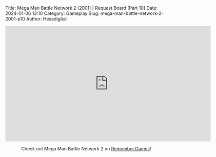 Title: Mega Man Battle Network 2 (2001) | Request Board [Part 10]
Date: 2024-01-06 13:10
Category: Gameplay
Slug: mega-man-battle-network-2-2001-p10
Author: Hexadigital

<center><iframe src="https://www.youtube.com/embed/2w7lSku4GFE?feature=oembed" allow="accelerometer; autoplay; encrypted-media; gyroscope; picture-in-picture" width="640" height="360" frameborder="0"></iframe>

Check out Mega Man Battle Network 2 on [Remember.Games](https://remember.games/game/2244/mega-man-battle-network-2/)!</center>